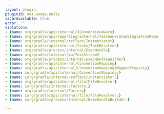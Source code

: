 ```yaml
---
layout: plugin
pluginId: net.wooga.unity
isJarAvailable: true
error: ''
violations:
- {name: org/gradle/api/internal/IConventionAware}
- {name: org/gradle/api/reporting/internal/TaskGeneratedSingleFileReport}
- {name: org/gradle/internal/reflect/Instantiator}
- {name: org/gradle/api/internal/tasks/TaskResolver}
- {name: org/gradle/process/internal/ExecHandle}
- {name: org/gradle/internal/io/TextStream}
- {name: org/gradle/process/internal/ExecHandleBuilder}
- {name: org/gradle/api/internal/ConventionMapping}
- {name: org/gradle/api/internal/ConventionMapping$MappedProperty}
- {name: Lorg/gradle/api/internal/ConventionMapping;}
- {name: Lorg/gradle/internal/reflect/Instantiator;}
- {name: org/gradle/api/internal/file/FileResolver}
- {name: Lorg/gradle/internal/Factory;}
- {name: org/gradle/internal/Factory}
- {name: Lorg/gradle/api/internal/file/FileResolver;}
- {name: Lorg/gradle/process/internal/ExecHandleBuilder;}

---
```

